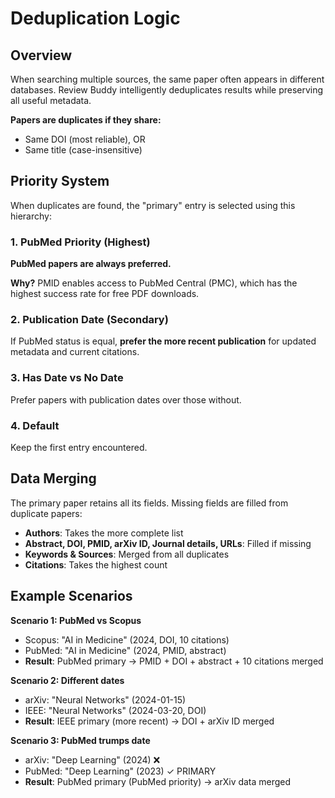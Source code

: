 # Deduplication Logic

## Overview

When searching multiple sources, the same paper often appears in different databases. Review Buddy intelligently deduplicates results while preserving all useful metadata.

**Papers are duplicates if they share:**
- Same DOI (most reliable), OR
- Same title (case-insensitive)

## Priority System

When duplicates are found, the "primary" entry is selected using this hierarchy:

### 1. PubMed Priority (Highest)
**PubMed papers are always preferred.**

**Why?** PMID enables access to PubMed Central (PMC), which has the highest success rate for free PDF downloads.

### 2. Publication Date (Secondary)
If PubMed status is equal, **prefer the more recent publication** for updated metadata and current citations.

### 3. Has Date vs No Date
Prefer papers with publication dates over those without.

### 4. Default
Keep the first entry encountered.

## Data Merging

The primary paper retains all its fields. Missing fields are filled from duplicate papers:

- **Authors**: Takes the more complete list
- **Abstract, DOI, PMID, arXiv ID, Journal details, URLs**: Filled if missing
- **Keywords & Sources**: Merged from all duplicates
- **Citations**: Takes the highest count

## Example Scenarios

**Scenario 1: PubMed vs Scopus**
- Scopus: "AI in Medicine" (2024, DOI, 10 citations)
- PubMed: "AI in Medicine" (2024, PMID, abstract)
- **Result**: PubMed primary → PMID + DOI + abstract + 10 citations merged

**Scenario 2: Different dates**
- arXiv: "Neural Networks" (2024-01-15)
- IEEE: "Neural Networks" (2024-03-20, DOI)
- **Result**: IEEE primary (more recent) → DOI + arXiv ID merged

**Scenario 3: PubMed trumps date**
- arXiv: "Deep Learning" (2024) ❌
- PubMed: "Deep Learning" (2023) ✓ PRIMARY
- **Result**: PubMed primary (PubMed priority) → arXiv data merged
